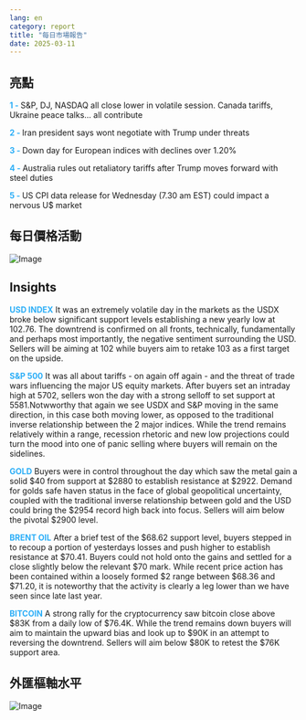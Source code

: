 ```yaml
---
lang: en
category: report
title: "每日市場報告"
date: 2025-03-11
---
```



<h2>亮點</h2>
<strong style="color: #2caef7;">1 - </strong> S&P, DJ, NASDAQ all close lower in volatile session. Canada tariffs, Ukraine peace talks… all contribute

<strong style="color: #2caef7;">2 - </strong> Iran president says wont negotiate with Trump under threats

<strong style="color: #2caef7;">3 - </strong> Down day for European indices with declines over 1.20%

<strong style="color: #2caef7;">4 - </strong> Australia rules out retaliatory tariffs after Trump moves forward with steel duties

<strong style="color: #2caef7;">5 - </strong> US CPI data release for Wednesday (7.30 am EST) could impact a nervous U$ market



<h2>每日價格活動</h2>
<img src="https://markleighedu.github.io/img/Mar-2025/11-Mar-2025/price.jpg" alt="Image"/>

<h2>Insights</h2>
<strong style="color: #2caef7;">USD INDEX</strong> It was an extremely volatile day in the markets as the USDX broke below significant support levels establishing a new yearly low at 102.76. The downtrend is confirmed on all fronts, technically, fundamentally and perhaps most importantly, the negative sentiment surrounding the USD. Sellers will be aiming at 102 while buyers aim to retake 103 as a first target on the upside.

<strong style="color: #2caef7;">S&P 500</strong> It was all about tariffs - on again off again - and the threat of trade wars influencing the major US equity markets. After buyers set an intraday high at 5702, sellers won the day with a strong selloff to set support at 5581.Notwworthy that again we see USDX and S&P moving in the same direction, in this case both moving lower, as opposed to the traditional inverse relationship between the 2 major indices. While the trend remains relatively within a range, recession rhetoric and new low projections could turn the mood into one of panic selling where buyers will remain on the sidelines.

<strong style="color: #2caef7;">GOLD</strong> Buyers were in control throughout the day which saw the metal gain a solid $40 from support at $2880 to establish resistance at $2922. Demand for golds safe haven status in the face of global geopolitical uncertainty, coupled with the traditional inverse relationship between gold and the USD could bring the $2954 record high back into focus. Sellers will aim below the pivotal $2900 level.

<strong style="color: #2caef7;">BRENT OIL</strong> After a brief test of the $68.62 support level, buyers stepped in to recoup a portion of yesterdays losses and push higher to establish resistance at $70.41. Buyers could not hold onto the gains and settled for a close slightly below the relevant $70 mark. While recent price action has been contained within a loosely formed $2 range between $68.36 and $71.20, it is noteworthy that the activity is clearly a leg lower than we have seen since late last year.

<strong style="color: #2caef7;">BITCOIN</strong> A strong rally for the cryptocurrency saw bitcoin close above $83K from a daily low of $76.4K. While the trend remains down buyers will aim to maintain the upward bias and look up to $90K in an attempt to reversing the downtrend. Sellers will aim below $80K to retest the $76K support area.



<h2>外匯樞軸水平</h2>
<img src="https://markleighedu.github.io/img/Mar-2025/11-Mar-2025/pivot.jpg" alt="Image"/>